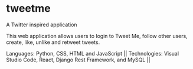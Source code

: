 # tweetme
A Twitter inspired application

This web application allows users to login to Tweet Me, follow other users, create, like, unlike and retweet tweets.

Languages: Python, CSS, HTML and JavaScript || Technologies: Visual Studio Code, React, Django Rest Framework, and MySQL ||

